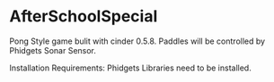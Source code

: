 AfterSchoolSpecial
==================

Pong Style game bulit with cinder 0.5.8. Paddles will be controlled by Phidgets Sonar Sensor. 

Installation Requirements:
  Phidgets Libraries need to be installed.
